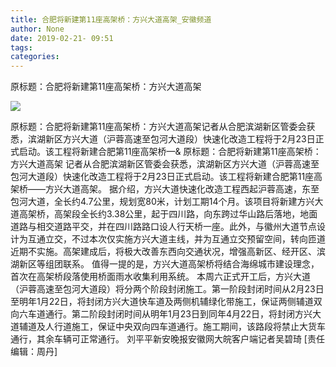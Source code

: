```yaml
---
title: 合肥将新建第11座高架桥：方兴大道高架_安徽频道
author: None
date: 2019-02-21- 09:51
tags: 
categories: 
---
```

原标题：合肥将新建第11座高架桥：方兴大道高架
<!-- more -->
                
<img align="center" border="0" src="http://p2.ifengimg.com/a/2016/0810/204c433878d5cf9size1_w16_h16.png" />
                
            
原标题：合肥将新建第11座高架桥：方兴大道高架记者从合肥滨湖新区管委会获悉，滨湖新区方兴大道（沪蓉高速至包河大道段）快速化改造工程将于2月23日正式启动。该工程将新建合肥第11座高架桥—&
原标题：合肥将新建第11座高架桥：方兴大道高架
记者从合肥滨湖新区管委会获悉，滨湖新区方兴大道（沪蓉高速至包河大道段）快速化改造工程将于2月23日正式启动。该工程将新建合肥第11座高架桥——方兴大道高架。
据介绍，方兴大道快速化改造工程西起沪蓉高速，东至包河大道，全长约4.7公里，规划宽80米，计划工期14个月。该项目将新建方兴大道高架桥，高架段全长约3.38公里，起于四川路，向东跨过华山路后落地，地面道路与相交道路平交，并在四川路路口设人行天桥一座。此外，与徽州大道节点设计为互通立交，不过本次仅实施方兴大道主线，并为互通立交预留空间，转向匝道近期不实施。高架建成后，将极大改善东西向交通状况，增强高新区、经开区、滨湖新区等组团联系。
值得一提的是，方兴大道高架桥将结合海绵城市建设理念，首次在高架桥段落使用桥面雨水收集利用系统。
本周六正式开工后，方兴大道（沪蓉高速至包河大道段）将分两个阶段封闭施工。第一阶段封闭时间从2月23日至明年1月22日，将封闭方兴大道快车道及两侧机辅绿化带施工，保证两侧辅道双向六车道通行。第二阶段封闭时间从明年1月23日到同年4月22日，将封闭方兴大道辅道及人行道施工，保证中央双向四车道通行。施工期间，该路段将禁止大货车通行，其余车辆可正常通行。
刘平平新安晚报安徽网大皖客户端记者吴碧琦
[责任编辑：周丹]
            
